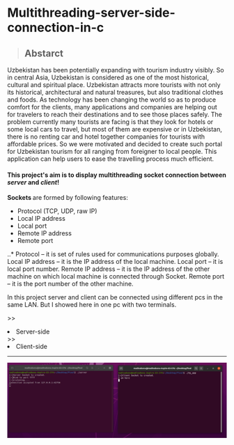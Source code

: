 # Multithreading-server-side-connection-in-c

> ## Abstarct
<p> Uzbekistan has been potentially expanding with tourism industry visibly. So in central Asia, Uzbekistan is considered as one of the most historical, cultural and spiritual place. Uzbekistan attracts more tourists with not only its historical, architectural and natural treasures, but also traditional clothes and foods. As technology has been changing the world so as to produce comfort for the clients, many applications and companies are helping out for travelers to reach their destinations and to see those places safely. The problem currently many tourists are facing is that they look for hotels or some local cars to travel, but most of them are expensive or in Uzbekistan, there is no renting car and hotel together companies for tourists with affordable prices. So we were motivated and decided to create such portal for Uzbekistan tourism for all ranging from foreigner to local people. This application can help users to ease the travelling process much efficient. </p>

#### This project's aim is to display multithreading socket connection between <em>server</em> and <em>client</em>! 

  <b> Sockets </b> are formed by following features: 
  * Protocol (TCP, UDP, raw IP) 
  * Local IP address 
  * Local port 
  * Remote IP address 
  * Remote port  <br>

 ..* Protocol – it is set of rules used for communications purposes globally.
 Local IP address – it is the IP address of the local machine.
 Local port – it is local port number.
 Remote IP address – it is the IP address of the other machine on which local machine is connected  through Socket.
 Remote port – it is the port number of the other machine.  

<p> In this project server and client can be connected using different pcs in the same LAN. But I showed here in one pc with two terminals. </p>

<p>
>><li> Server-side </li>
>><li> Client-side </li>
  <hr>
  <img src ="images/img1.png">
</p>


